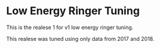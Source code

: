 # Low Energy Ringer Tuning

This is the realese 1 for v1 low energy ringer tuning.

This realese was tuned using only data from 2017 and 2018.
